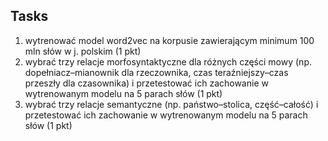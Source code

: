 ## Tasks
1. wytrenować model word2vec na korpusie zawierającym minimum 
100 mln słów w j. polskim (1 pkt)
2. wybrać trzy relacje morfosyntaktyczne dla różnych części mowy 
(np. dopełniacz–mianownik dla rzeczownika, czas teraźniejszy–czas przeszły dla czasownika) 
i przetestować ich zachowanie w wytrenowanym modelu na 5 parach słów (1 pkt)
3. wybrać trzy relacje semantyczne (np. państwo–stolica, część–całość)
i przetestować ich zachowanie w wytrenowanym modelu na 5 parach słów (1 pkt)